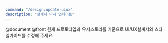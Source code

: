 ```yaml
---
command: "/design:update-uiux"
description: "설계서 다시 업데이트"
---
```


@document @front 
현재 프로토타입과 유저스토리를 기준으로 UI/UX설계서와 스타일가이드를 수정해 주세요.